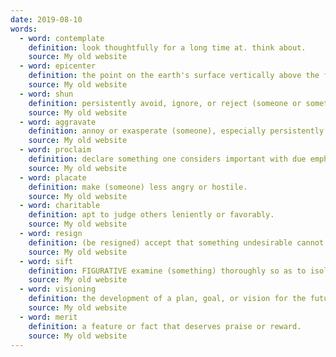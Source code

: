 ```yaml
---
date: 2019-08-10
words:
  - word: contemplate
    definition: look thoughtfully for a long time at. think about.
    source: My old website
  - word: epicenter
    definition: the point on the earth's surface vertically above the focus of an earthquake. the central point of something, typically a difficult or unpleasant situation.
    source: My old website
  - word: shun
    definition: persistently avoid, ignore, or reject (someone or something) through antipathy or caution.
    source: My old website
  - word: aggravate
    definition: annoy or exasperate (someone), especially persistently.
    source: My old website
  - word: proclaim
    definition: declare something one considers important with due emphasis.
    source: My old website
  - word: placate
    definition: make (someone) less angry or hostile.
    source: My old website
  - word: charitable
    definition: apt to judge others leniently or favorably.
    source: My old website
  - word: resign
    definition: (be resigned) accept that something undesirable cannot be avoided.
    source: My old website
  - word: sift
    definition: FIGURATIVE examine (something) thoroughly so as to isolate that which is most important or useful. 
    source: My old website
  - word: visioning
    definition: the development of a plan, goal, or vision for the future. 
    source: My old website
  - word: merit
    definition: a feature or fact that deserves praise or reward.
    source: My old website
---
```

